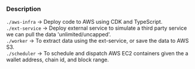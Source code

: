 ### Description

`./aws-infra` -> Deploy code to AWS using CDK and TypeScript. <br>
`./ext-service` -> Deploy external service to simulate a third party service we can pull the data 'unlimited/uncapped'. <br>
`./worker` -> To extract data using the ext-service, or save the data to AWS S3. <br>
`./scheduler` -> To schedule and dispatch AWS EC2 containers given the a wallet address, chain id, and block range. <br>